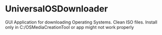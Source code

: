 # UniversalOSDownloader
GUI Application for downloading Operating Systems. Clean ISO files.
Install only in C:/OSMediaCreationTool or app might not work properly
